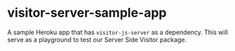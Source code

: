 # visitor-server-sample-app

A sample Heroku app that has `visitor-js-server` as a dependency. This will serve as a playground to test our Server Side Visitor package.
